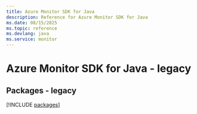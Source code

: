 ```yaml
---
title: Azure Monitor SDK for Java
description: Reference for Azure Monitor SDK for Java
ms.date: 08/15/2025
ms.topic: reference
ms.devlang: java
ms.service: monitor
---
```

# Azure Monitor SDK for Java - legacy
## Packages - legacy
[!INCLUDE [packages](monitor-index.md)]